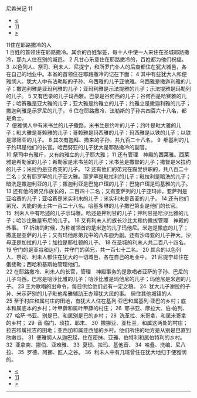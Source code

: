 ﻿





 尼希米记 11




* [<](bible/NEH10.md)
* [11](bible/NEH.md)
* [>](bible/NEH12.md)



 
11住在耶路撒冷的人  
1 百姓的首领住在耶路撒冷。其余的百姓掣签，每十人中使一人来住在圣城耶路撒冷，那九人住在别的城邑。 
2 凡甘心乐意住在耶路撒冷的，百姓都为他们祝福。  
3  以色列人、祭司、利未人、尼提宁，和所罗门仆人的后裔都住在犹大城邑，各在自己的地业中。本省的首领住在耶路撒冷的记在下面： 
4 其中有些犹大人和便雅悯人。犹大人中有法勒斯的子孙、乌西雅的儿子亚他雅。乌西雅是撒迦利雅的儿子；撒迦利雅是亚玛利雅的儿子；亚玛利雅是示法提雅的儿子；示法提雅是玛勒列的儿子。 
5 又有巴录的儿子玛西雅。巴录是谷何西的儿子；谷何西是哈赛雅的儿子；哈赛雅是亚大雅的儿子；亚大雅是约雅立的儿子；约雅立是撒迦利雅的儿子；撒迦利雅是示罗尼的儿子。 
6 住在耶路撒冷、法勒斯的子孙共四百六十八名，都是勇士。  
7  便雅悯人中有米书兰的儿子撒路。米书兰是约叶的儿子；约叶是毗大雅的儿子；毗大雅是哥赖雅的儿子；哥赖雅是玛西雅的儿子；玛西雅是以铁的儿子；以铁是耶筛亚的儿子。 
8 其次有迦拜、撒来的子孙，共九百二十八名。 
9  细基利的儿子约珥是他们的长官。哈西努亚的儿子犹大是耶路撒冷的副官。  
10 祭司中有雅斤，又有约雅立的儿子耶大雅； 
11 还有管理　神殿的西莱雅。西莱雅是希勒家的儿子；希勒家是米书兰的儿子；米书兰是撒督的儿子；撒督是米拉约的儿子；米拉约是亚希突的儿子。 
12 还有他们的弟兄在殿里供职的，共八百二十二名；又有耶罗罕的儿子亚大雅。耶罗罕是毗拉利的儿子；毗拉利是暗洗的儿子；暗洗是撒迦利亚的儿子；撒迦利亚是巴施户珥的儿子；巴施户珥是玛基雅的儿子。 
13 还有他的弟兄作族长的，二百四十二名；又有亚萨列的儿子亚玛帅。亚萨列是亚哈赛的儿子；亚哈赛是米实利末的儿子；米实利末是音麦的儿子。 
14 还有他们弟兄、大能的勇士共一百二十八名。哈基多琳的儿子撒巴第业是他们的长官。  
15  利未人中有哈述的儿子示玛雅。哈述是押利甘的儿子；押利甘是哈沙比雅的儿子；哈沙比雅是布尼的儿子。 
16 又有利未人的族长沙比太和约撒拔管理　神殿的外事。 
17 祈祷的时候，为称谢领首的是米迦的儿子玛他尼。米迦是撒底的儿子；撒底是亚萨的儿子；又有玛他尼弟兄中的八布迦为副。还有沙母亚的儿子押大。沙母亚是加拉的儿子；加拉是耶杜顿的儿子。 
18 在圣城的利未人共二百八十四名。  
19 守门的是亚谷和达们，并守门的弟兄，共一百七十二名。 
20 其余的以色列人、祭司、利未人都住在犹大的一切城邑，各在自己的地业中。 
21 尼提宁却住在俄斐勒；西哈和基斯帕管理他们。  
22 在耶路撒冷、利未人的长官，管理　神殿事务的是歌唱者亚萨的子孙、巴尼的儿子乌西。巴尼是哈沙比雅的儿子；哈沙比雅是玛他尼的儿子；玛他尼是米迦的儿子。 
23 王为歌唱的出命令，每日供给他们必有一定之粮。 
24  犹大儿子谢拉的子孙、米示萨别的儿子毗他希雅辅助王办理犹大民的事。 居住其他城镇的人  
25 至于村庄和属村庄的田地，有犹大人住在基列·亚巴和属基列·亚巴的乡村；底本和属底本的乡村；叶甲薛和属叶甲薛的村庄； 
26  耶书亚、摩拉大、伯·帕列、 
27  哈萨·书亚、别是巴，和属别是巴的乡村； 
28  洗革拉、米哥拿，和属米哥拿的乡村； 
29  音·临门、琐拉、耶末、 
30  撒挪亚、亚杜兰，和属这两处的村庄；拉吉和属拉吉的田地；亚西加和属亚西加的乡村。他们所住的地方是从别是巴直到欣嫩谷。 
31  便雅悯人从迦巴起，住在密抹、亚雅、伯特利和属伯特利的乡村。 
32  亚拿突、挪伯、亚难雅、 
33  夏琐、拉玛、基他音、 
34  哈叠、洗编、尼八拉、 
35  罗德、阿挪、匠人之谷。 
36  利未人中有几班曾住在犹大地归于便雅悯的。 
* [<](bible/NEH10.md)
* [11](bible/NEH.md)
* [>](bible/NEH12.md)





---









